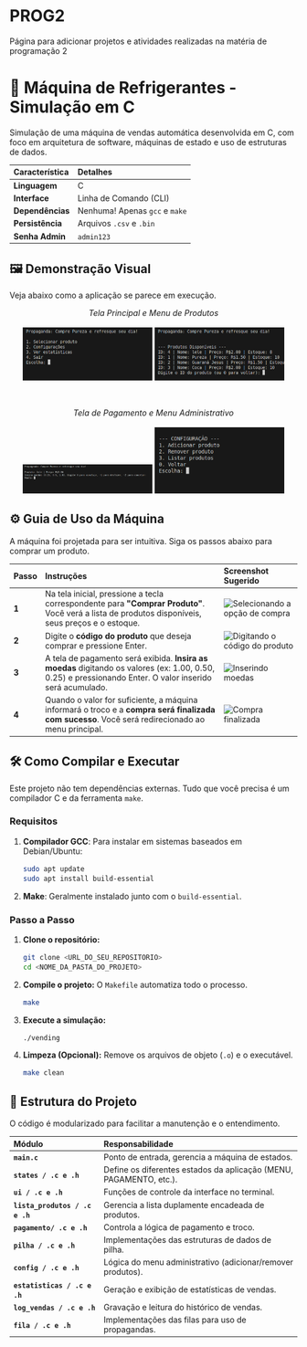 # PROG2
Página para adicionar projetos e atividades realizadas na matéria de programação 2

# 🤖 Máquina de Refrigerantes - Simulação em C

Simulação de uma máquina de vendas automática desenvolvida em C, com foco em arquitetura de software, máquinas de estado e uso de estruturas de dados.

| Característica | Detalhes |
| :--- | :--- |
| **Linguagem** | C |
| **Interface** | Linha de Comando (CLI) |
| **Dependências** | Nenhuma! Apenas `gcc` e `make` |
| **Persistência** | Arquivos `.csv` e `.bin` |
| **Senha Admin** | `admin123` |

## 🖼️ Demonstração Visual

Veja abaixo como a aplicação se parece em execução.

<p align="center">
  <em>Tela Principal e Menu de Produtos</em><br><br>
  <img src="Maquina de refrigerantes/Firmware/images/menu_principal.png" alt="Menu Principal" width="45%"/>
  <img src="Maquina de refrigerantes/Firmware/images/selecao_produto.png" alt="Seleção de Produto" width="45%"/>
</p>
<br>
<p align="center">
  <em>Tela de Pagamento e Menu Administrativo</em><br><br>
  <img src="Maquina de refrigerantes/Firmware/images/pagamento.png" alt="Tela de Pagamento" width="45%"/>
  <img src="Maquina de refrigerantes/Firmware/images/menu_admin.png" alt="Menu Administrativo" width="45%"/>
</p>


## ⚙️ Guia de Uso da Máquina

A máquina foi projetada para ser intuitiva. Siga os passos abaixo para comprar um produto.

| Passo | Instruções | Screenshot Sugerido |
|:---|:---|:---|
| **1** | Na tela inicial, pressione a tecla correspondente para **"Comprar Produto"**. Você verá a lista de produtos disponíveis, seus preços e o estoque. | <img src="Maquina de refrigerantes/Firmware/images/passo1_selecao.png" alt="Selecionando a opção de compra" width="250"/> |
| **2** | Digite o **código do produto** que deseja comprar e pressione Enter. | <img src="Maquina de refrigerantes/Firmware/images/passo2_codigo.png" alt="Digitando o código do produto" width="250"/> |
| **3** | A tela de pagamento será exibida. **Insira as moedas** digitando os valores (ex: 1.00, 0.50, 0.25) e pressionando Enter. O valor inserido será acumulado. | <img src="Maquina de refrigerantes/Firmware/images/passo3_moedas.png" alt="Inserindo moedas" width="250"/> |
| **4** | Quando o valor for suficiente, a máquina informará o troco e a **compra será finalizada com sucesso**. Você será redirecionado ao menu principal. | <img src="Maquina de refrigerantes/Firmware/images/passo4_sucesso.png" alt="Compra finalizada" width="250"/> |

## 🛠️ Como Compilar e Executar

Este projeto não tem dependências externas. Tudo que você precisa é um compilador C e da ferramenta `make`.

### Requisitos

1.  **Compilador GCC**: Para instalar em sistemas baseados em Debian/Ubuntu:
    ```bash
    sudo apt update
    sudo apt install build-essential
    ```
2.  **Make**: Geralmente instalado junto com o `build-essential`.

### Passo a Passo

1.  **Clone o repositório:**
    ```bash
    git clone <URL_DO_SEU_REPOSITORIO>
    cd <NOME_DA_PASTA_DO_PROJETO>
    ```

2.  **Compile o projeto:**
    O `Makefile` automatiza todo o processo.
    ```bash
    make
    ```

3.  **Execute a simulação:**
    ```bash
    ./vending
    ```

4.  **Limpeza (Opcional):**
    Remove os arquivos de objeto (`.o`) e o executável.
    ```bash
    make clean
    ```

## 📂 Estrutura do Projeto

O código é modularizado para facilitar a manutenção e o entendimento.

| Módulo | Responsabilidade |
| :--- | :--- |
| **`main.c`** | Ponto de entrada, gerencia a máquina de estados. |
| **`states / .c e .h`** | Define os diferentes estados da aplicação (MENU, PAGAMENTO, etc.). |
| **`ui / .c e .h`** | Funções de controle da interface no terminal. |
| **`lista_produtos / .c e .h`** | Gerencia a lista duplamente encadeada de produtos. |
| **`pagamento/ .c e .h`** | Controla a lógica de pagamento e troco. |
| **`pilha / .c e .h`** | Implementações das estruturas de dados de pilha. |
| **`config / .c e .h`** | Lógica do menu administrativo (adicionar/remover produtos). |
| **`estatisticas / .c e .h`** | Geração e exibição de estatísticas de vendas. |
| **`log_vendas / .c e .h`** | Gravação e leitura do histórico de vendas. |
| **`fila / .c e .h`** | Implementações das filas para uso de propagandas. |
